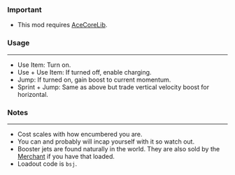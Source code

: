### Important
- This mod requires [AceCoreLib](https://gitlab.com/accensi/hd-addons/acecorelib).

### Usage
---
- Use Item: Turn on.
- Use + Use Item: If turned off, enable charging.
- Jump: If turned on, gain boost to current momentum.
- Sprint + Jump: Same as above but trade vertical velocity boost for horizontal.

### Notes
---
- Cost scales with how encumbered you are.
- You can and probably will incap yourself with it so watch out.
- Booster jets are found naturally in the world. They are also sold by the [Merchant](https://gitlab.com/accensi/hd-addons/merchant) if you have that loaded.
- Loadout code is `bsj`.